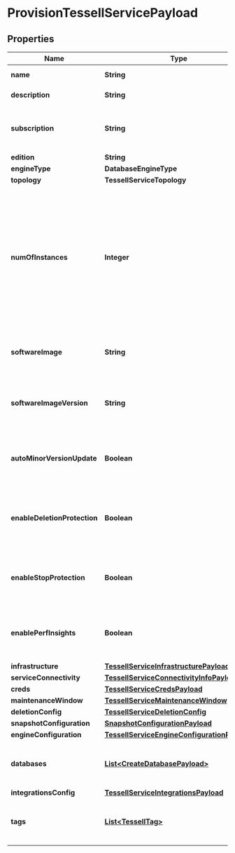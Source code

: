 

# ProvisionTessellServicePayload


## Properties

Name | Type | Description | Notes
------------ | ------------- | ------------- | -------------
**name** | **String** | DB Service name | 
**description** | **String** | DB Service&#39;s description |  [optional]
**subscription** | **String** | Tessell Subscription in which the DB Service is to be created | 
**edition** | **String** |  |  [optional]
**engineType** | **DatabaseEngineType** |  | 
**topology** | **TessellServiceTopology** |  | 
**numOfInstances** | **Integer** | Number of instance (nodes) to be created for the DB Service. This is a required input for Apache Kafka. For all other engines, this input would be ignored even if specified. |  [optional]
**softwareImage** | **String** | Software Image to be used to create the DB Service | 
**softwareImageVersion** | **String** | Software Image Version to be used to create the DB Service | 
**autoMinorVersionUpdate** | **Boolean** | Specify whether to automatically update minor version for DB Service |  [optional]
**enableDeletionProtection** | **Boolean** | Specify whether to enable deletion protection for the DB Service |  [optional]
**enableStopProtection** | **Boolean** | Specify whether to enable stop protection for the DB Service |  [optional]
**enablePerfInsights** | **Boolean** | Specify whether to enable perf insights for the DB Service |  [optional]
**infrastructure** | [**TessellServiceInfrastructurePayload**](TessellServiceInfrastructurePayload.md) |  | 
**serviceConnectivity** | [**TessellServiceConnectivityInfoPayload**](TessellServiceConnectivityInfoPayload.md) |  | 
**creds** | [**TessellServiceCredsPayload**](TessellServiceCredsPayload.md) |  | 
**maintenanceWindow** | [**TessellServiceMaintenanceWindow**](TessellServiceMaintenanceWindow.md) |  |  [optional]
**deletionConfig** | [**TessellServiceDeletionConfig**](TessellServiceDeletionConfig.md) |  |  [optional]
**snapshotConfiguration** | [**SnapshotConfigurationPayload**](SnapshotConfigurationPayload.md) |  |  [optional]
**engineConfiguration** | [**TessellServiceEngineConfigurationPayload**](TessellServiceEngineConfigurationPayload.md) |  | 
**databases** | [**List&lt;CreateDatabasePayload&gt;**](CreateDatabasePayload.md) | Specify the databases to be created in the DB Service |  [optional]
**integrationsConfig** | [**TessellServiceIntegrationsPayload**](TessellServiceIntegrationsPayload.md) |  |  [optional]
**tags** | [**List&lt;TessellTag&gt;**](TessellTag.md) | The tags to be associated with the DB Service |  [optional]



